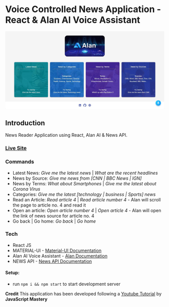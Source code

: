
# Voice Controlled News Application - React & Alan AI Voice Assistant


![Voice Controlled React News Application](https://raw.githubusercontent.com/meghsohor/react-news-app-voice-assistant/master/public/img/react-news-app-screenshot.jpg)

## Introduction

News Reader Application using React, Alan AI & News API.
### [Live Site](https://meghsohor.github.io/react-news-app-voice-assistant/)

### Commands

- Latest News: *Give me the latest news* | *What are the recent headlines*
- News by Source: *Give me news from [CNN | BBC News | IGN]*
- News by Terms: *What about Smartphones* | *Give me the latest about Corona Virus*
- Categories: *Give me the latest [technology | business | Sports] news*
- Read an Article: *Read article 4* | *Read article number 4* - Alan will scroll the page to article no. 4 and read it
- Open an article: *Open article number 4* | *Open article 4* - Alan will open the link of news source for article no. 4
- Go back | Go home: *Go back* | *Go home*

### Tech
- React JS
- MATERIAL-UI - [Material-UI Documentation](https://material-ui.com/)
- Alan AI Voice Assistant - [Alan Documentation](https://alan.app/docs/client-api/web/react)
- NEWS API - [News API Documentation](https://newsapi.org/docs)

#### Setup:
- run ```npm i && npm start``` to start development server

**Credit**
This application has been developed following a [Youtube Tutorial](https://www.youtube.com/watch?v=rqw3OftE5sA) by **JavaScript Mastery**